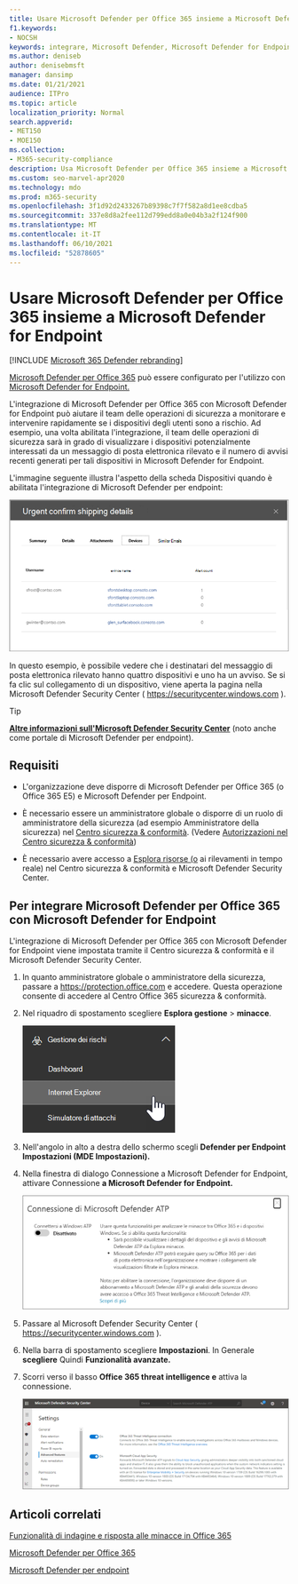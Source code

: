 ```yaml
---
title: Usare Microsoft Defender per Office 365 insieme a Microsoft Defender for Endpoint
f1.keywords:
- NOCSH
keywords: integrare, Microsoft Defender, Microsoft Defender for Endpoint
ms.author: deniseb
author: denisebmsft
manager: dansimp
ms.date: 01/21/2021
audience: ITPro
ms.topic: article
localization_priority: Normal
search.appverid:
- MET150
- MOE150
ms.collection:
- M365-security-compliance
description: Usa Microsoft Defender per Office 365 insieme a Microsoft Defender for Endpoint per ottenere informazioni più dettagliate sulle minacce ai dispositivi e al contenuto di posta elettronica.
ms.custom: seo-marvel-apr2020
ms.technology: mdo
ms.prod: m365-security
ms.openlocfilehash: 3f1d92d2433267b89398c7f7f582a8d1ee8cdba5
ms.sourcegitcommit: 337e8d8a2fee112d799edd8a0e04b3a2f124f900
ms.translationtype: MT
ms.contentlocale: it-IT
ms.lasthandoff: 06/10/2021
ms.locfileid: "52878605"
---
```

# <a name="use-microsoft-defender-for-office-365-together-with-microsoft-defender-for-endpoint"></a>Usare Microsoft Defender per Office 365 insieme a Microsoft Defender for Endpoint

[!INCLUDE [Microsoft 365 Defender rebranding](../includes/microsoft-defender-for-office.md)]


[Microsoft Defender per Office 365](defender-for-office-365.md) può essere configurato per l'utilizzo con [Microsoft Defender for Endpoint.](/windows/security/threat-protection)

L'integrazione di Microsoft Defender per Office 365 con Microsoft Defender for Endpoint può aiutare il team delle operazioni di sicurezza a monitorare e intervenire rapidamente se i dispositivi degli utenti sono a rischio. Ad esempio, una volta abilitata l'integrazione, il team delle operazioni di sicurezza sarà in grado di visualizzare i dispositivi potenzialmente interessati da un messaggio di posta elettronica rilevato e il numero di avvisi recenti generati per tali dispositivi in Microsoft Defender for Endpoint.

L'immagine seguente illustra  l'aspetto della scheda Dispositivi quando è abilitata l'integrazione di Microsoft Defender per endpoint:

![Quando Microsoft Defender for Endpoint è abilitato, puoi visualizzare un elenco di dispositivi con avvisi.](../../media/fec928ea-8f0c-44d7-80b9-a2e0a8cd4e89.PNG)

In questo esempio, è possibile vedere che i destinatari del messaggio di posta elettronica rilevato hanno quattro dispositivi e uno ha un avviso. Se si fa clic sul collegamento di un dispositivo, viene aperta la pagina nella Microsoft Defender Security Center ( <https://securitycenter.windows.com> ).

> [!TIP]
> **[Altre informazioni sull'Microsoft Defender Security Center](/windows/security/threat-protection/microsoft-defender-atp/use)** (noto anche come portale di Microsoft Defender per endpoint).

## <a name="requirements"></a>Requisiti

- L'organizzazione deve disporre di Microsoft Defender per Office 365 (o Office 365 E5) e Microsoft Defender per Endpoint.

- È necessario essere un amministratore globale o disporre di un ruolo di amministratore della sicurezza (ad esempio Amministratore della sicurezza) nel [Centro sicurezza & conformità](https://protection.office.com). (Vedere [Autorizzazioni nel Centro sicurezza & conformità](permissions-in-the-security-and-compliance-center.md))

- È necessario avere accesso a [Esplora risorse (o](threat-explorer.md) ai rilevamenti in tempo reale) nel Centro sicurezza & conformità e Microsoft Defender Security Center.

## <a name="to-integrate-microsoft-defender-for-office-365-with-microsoft-defender-for-endpoint"></a>Per integrare Microsoft Defender per Office 365 con Microsoft Defender for Endpoint

L'integrazione di Microsoft Defender per Office 365 con Microsoft Defender for Endpoint viene impostata tramite il Centro sicurezza & conformità e il Microsoft Defender Security Center.

1. In quanto amministratore globale o amministratore della sicurezza, passare a <https://protection.office.com> e accedere. Questa operazione consente di accedere al Centro Office 365 sicurezza & conformità.

2. Nel riquadro di spostamento scegliere **Esplora gestione** \> **minacce**.

   ![Esplora risorse nel menu Gestione minacce](../../media/ThreatMgmt-Explorer-nav.png)

3. Nell'angolo in alto a destra dello schermo scegli **Defender per Endpoint Impostazioni (MDE Impostazioni).**

4. Nella finestra di dialogo Connessione a Microsoft Defender for Endpoint, attivare Connessione **a Microsoft Defender for Endpoint.**

   ![Connessione a Microsoft Defender for Endpoint](../../media/Explorer-WDATPConnection-dialog.png)

5. Passare al Microsoft Defender Security Center ( <https://securitycenter.windows.com> ).

6. Nella barra di spostamento scegliere **Impostazioni**. In Generale **scegliere** Quindi **Funzionalità avanzate.**

7. Scorri verso il basso **Office 365 threat intelligence e** attiva la connessione.

   ![Office 365 di intelligence sulle minacce](../../media/mdatp-oatptoggle.png)

## <a name="related-articles"></a>Articoli correlati

[Funzionalità di indagine e risposta alle minacce in Office 365](office-365-ti.md)

[Microsoft Defender per Office 365](defender-for-office-365.md)

[Microsoft Defender per endpoint](/windows/security/threat-protection)
